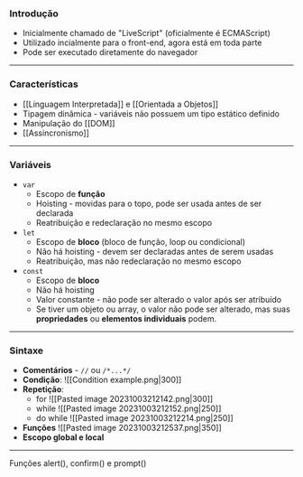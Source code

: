 ### Introdução
- Inicialmente chamado de "LiveScript" (oficialmente é ECMAScript)
- Utilizado incialmente para o front-end, agora está em toda parte
- Pode ser executado diretamente do navegador
___
### Características
- [[Linguagem Interpretada]] e [[Orientada a Objetos]]
- Tipagem dinâmica - variáveis não possuem um tipo estático definido
- Manipulação do [[DOM]]
- [[Assincronismo]]
___
### Variáveis
- `var`
	- Escopo de **função**
	- Hoisting - movidas para o topo, pode ser usada antes de ser declarada
	- Reatribuição e redeclaração no mesmo escopo
- `let`
	- Escopo de **bloco** (bloco de função, loop ou condicional)
	- Não há hoisting - devem ser declaradas antes de serem usadas
	- Reatribuição, mas não redeclaração no mesmo escopo
- `const`
	- Escopo de **bloco**
	- Não há hoisting
	- Valor constante - não pode ser alterado o valor após ser atribuído
	- Se tiver um objeto ou array, o valor não pode ser alterado, mas suas **propriedades** ou **elementos individuais** podem.
 ___
### Sintaxe
- **Comentários** - `//` ou `/*...*/`
- **Condição**:
	![[Condition example.png|300]]
 - **Repetição**:
	 - for
		 ![[Pasted image 20231003212142.png|300]]
	 - while
	 ![[Pasted image 20231003212152.png|250]]
	- do while
	![[Pasted image 20231003212214.png|250]]
- **Funções**
	 ![[Pasted image 20231003212537.png|350]]
- **Escopo global e local**
___
Funções alert(), confirm() e prompt()